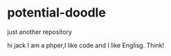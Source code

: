 # potential-doodle
just another repository

hi jack
I am a phper,I like code and I like Englisg. Think!
